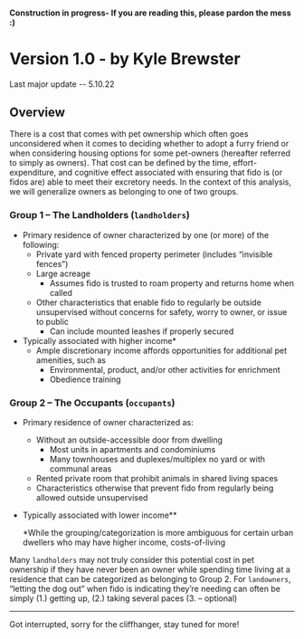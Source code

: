 #### Construction in progress-  If you are reading this, please pardon the mess :)

# Version 1.0 - by Kyle Brewster
Last major update -- 5.10.22

## Overview
There is a cost that comes with pet ownership which often goes unconsidered when it comes to deciding whether to adopt a furry friend or when considering housing options for some pet-owners (hereafter referred to simply as owners). That cost can be defined by the time, effort-expenditure, and cognitive effect associated with ensuring that fido is (or fidos are) able to meet their excretory needs. In the context of this analysis, we will generalize owners as belonging to one of two groups.

### Group 1 – The Landholders (`landholders`)  
  -	Primary residence of owner characterized by one (or more) of the following:  
    -	Private yard with fenced property perimeter (includes “invisible fences”)  
    -	Large acreage  
        -	Assumes fido is trusted to roam property and returns home when called  
    -	Other characteristics that enable fido to regularly be outside unsupervised without concerns for safety, worry to owner, or issue to public  
        -	Can include mounted leashes if properly secured  
  -	Typically associated with higher income*  
    -	Ample discretionary income affords opportunities for additional pet amenities, such as  
        -	Environmental, product, and/or other activities for enrichment  
        -	Obedience training  
        
### Group 2 – The Occupants (`occupants`)  
  -	Primary residence of owner characterized as:  
    -	Without an outside-accessible door from dwelling  
        -	Most units in apartments and condominiums  
        -	Many townhouses and duplexes/multiplex no yard or with communal areas  
    -	Rented private room that prohibit animals in shared living spaces  
    -	Characteristics otherwise that prevent fido from regularly being allowed outside unsupervised  
  -	Typically associated with lower income**   


     *While the grouping/categorization is more ambiguous for certain urban dwellers who may have higher income, costs-of-living 


Many ` landholders ` may not truly consider this potential cost in pet ownership if they have never been an owner while spending time living at a residence that can be categorized as belonging to Group 2. For `landowners`, “letting the dog out” when fido is indicating they’re needing can often be simply (1.) getting up, (2.) taking several paces (3. – optional) 

----------------------

Got interrupted, sorry for the cliffhanger, stay tuned for more! 
